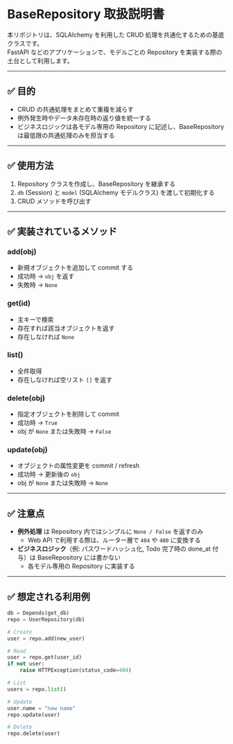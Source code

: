 # BaseRepository 取扱説明書

本リポジトリは、SQLAlchemy を利用した CRUD 処理を共通化するための基底クラスです。  
FastAPI などのアプリケーションで、モデルごとの Repository を実装する際の土台として利用します。

---

## ✅ 目的

- CRUD の共通処理をまとめて重複を減らす
- 例外発生時やデータ未存在時の返り値を統一する
- ビジネスロジックは各モデル専用の Repository に記述し、BaseRepository は最低限の共通処理のみを担当する

---

## ✅ 使用方法

1. Repository クラスを作成し、BaseRepository を継承する
2. `db` (Session) と `model` (SQLAlchemy モデルクラス) を渡して初期化する
3. CRUD メソッドを呼び出す

---

## ✅ 実装されているメソッド

### add(obj)

- 新規オブジェクトを追加して commit する
- 成功時 → `obj` を返す
- 失敗時 → `None`

### get(id)

- 主キーで検索
- 存在すれば該当オブジェクトを返す
- 存在しなければ `None`

### list()

- 全件取得
- 存在しなければ空リスト `[]` を返す

### delete(obj)

- 指定オブジェクトを削除して commit
- 成功時 → `True`
- obj が `None` または失敗時 → `False`

### update(obj)

- オブジェクトの属性変更を commit / refresh
- 成功時 → 更新後の `obj`
- obj が `None` または失敗時 → `None`

---

## ✅ 注意点

- **例外処理** は Repository 内ではシンプルに `None / False` を返すのみ
  - Web API で利用する際は、ルーター層で `404` や `400` に変換する
- **ビジネスロジック**（例: パスワードハッシュ化, Todo 完了時の done_at 付与）は BaseRepository には書かない
  - 各モデル専用の Repository に実装する

---

## ✅ 想定される利用例

```python
db = Depends(get_db)
repo = UserRepository(db)

# Create
user = repo.add(new_user)

# Read
user = repo.get(user_id)
if not user:
    raise HTTPException(status_code=404)

# List
users = repo.list()

# Update
user.name = "new name"
repo.update(user)

# Delete
repo.delete(user)

```
